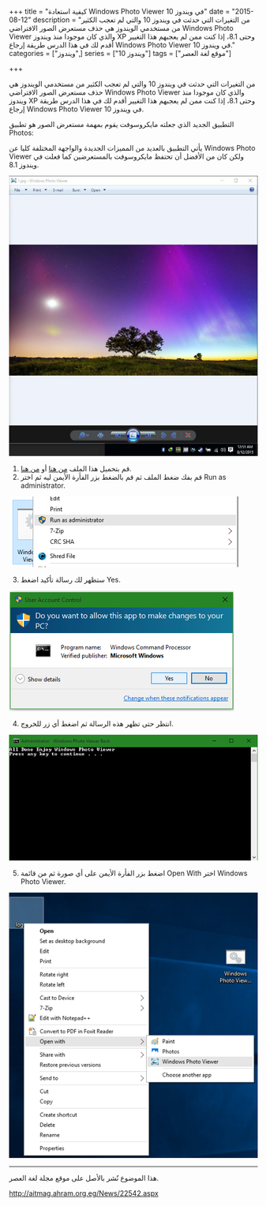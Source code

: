 +++
title = "كيفية استعادة Windows Photo Viewer في ويندوز 10"
date = "2015-08-12"
description = "من التغيرات التي حدثت في ويندوز 10 والتي لم تعجب الكثير من مستخدمي الويندوز هي حذف مستعرض الصور الافتراضي Windows Photo Viewer والذي كان موجودا منذ ويندوز XP وحتى 8.1، إذا كنت ممن لم يعجبهم هذا التغيير أقدم لك في هذا الدرس طريقة إرجاع Windows Photo Viewer في ويندوز 10."
categories = ["ويندوز",]
series = ["ويندوز 10"]
tags = ["موقع لغة العصر"]

+++

من التغيرات التي حدثت في ويندوز 10 والتي لم تعجب الكثير من مستخدمي الويندوز هي حذف مستعرض الصور الافتراضي Windows Photo Viewer والذي كان موجودا منذ ويندوز XP وحتى 8.1، إذا كنت ممن لم يعجبهم هذا التغيير أقدم لك في هذا الدرس طريقة إرجاع Windows Photo Viewer في ويندوز 10.

التطبيق الجديد الذي جعلته مايكروسوفت يقوم بمهمة مستعرض الصور هو تطبيق Photos:

يأتي التطبيق بالعديد من المميزات الجديدة والواجهة المختلفة كليا عن Windows Photo Viewer ولكن كان من الأفضل أن تحتفظ مايكروسوفت بالمستعرضين كما فعلت في ويندوز 8.1.

![](images/2015-635749814894124516-412.jpg "Windows Photo Viewer")

1. قم بتحميل هذا الملف [من هنا](http://www.gulfup.com/?5QtFJB) أو [من هنا](https://onedrive.live.com/redir?resid=28AD8C89A6250722%2155054&authkey=%21AJ5pkZKz0adGwOg&ithint=file%2crar).
2. قم بفك ضغط الملف ثم قم بالضغط بزر الفأرة الأيمن ليه ثم اختر Run as administrator.

![](images/2015-635749815027718266-771.png "2")

3. ستظهر لك رسالة تأكيد اضغط Yes.

![](images/2015-635749815195374516-537.png "3")

4. انتظر حتى تظهر هذه الرسالة ثم اضغط أي زر للخروج.

![](images/2015-635749815324593266-459.png "4")

5. اضغط بزر الفأرة الأيمن على أي صورة ثم من قائمة Open With اختر Windows Photo Viewer.

![](images/2015-635749815506624516-662.png "5")

---

هذا الموضوع نٌشر باﻷصل على موقع مجلة لغة العصر.

http://aitmag.ahram.org.eg/News/22542.aspx
